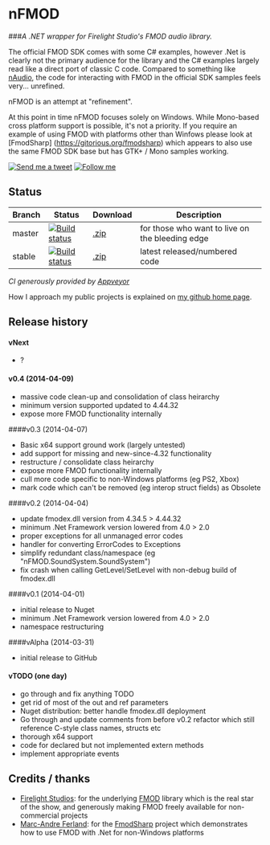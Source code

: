 # nFMOD
###*A .NET wrapper for Firelight Studio's FMOD audio library.*

The official FMOD SDK comes with some C# examples, however .Net is clearly not the primary audience for the library and the C# examples largely read like a direct port of classic C code. Compared to something like [nAudio](http://naudio.codeplex.com/), the code for interacting with FMOD in the official SDK samples feels very... unrefined.

nFMOD is an attempt at "refinement".

At this point in time nFMOD focuses solely on Windows. While Mono-based cross platform support is possible, it's not a priority. If you require an example of using FMOD with platforms other than Winfows please look at [FmodSharp] (https://gitorious.org/fmodsharp) which appears to also use the same FMOD SDK base but has GTK+ / Mono samples working.

[![Send me a tweet](http://nathanchere.github.io/twitter_tweet.png)](https://twitter.com/intent/tweet?screen_name=nathanchere "Send me a tweet") [![Follow me](http://nathanchere.github.io/twitter_follow.png)](https://twitter.com/intent/user?screen_name=nathanchere "Follow me")

## Status

Branch | Status | Download | Description
------|-----|------|--------
master | [![Build status](https://ci.appveyor.com/api/projects/status/93dn556v0jw4q6la/branch/master)](https://ci.appveyor.com/project/nathanchere/nfmod) | [.zip](https://github.com/nathanchere/nFMOD/archive/master.zip) | for those who want to live on the bleeding edge
stable | [![Build status](https://ci.appveyor.com/api/projects/status/93dn556v0jw4q6la/branch/stable)](https://ci.appveyor.com/project/nathanchere/nfmod) | [.zip](https://github.com/nathanchere/nFMOD/archive/stable.zip) | latest released/numbered code

*CI generously provided by [Appveyor](http://appveyor.com)*

How I approach my public projects is explained on [my github home page](http://nathanchere.github.io).

## Release history

#### vNext
* ?

#### v0.4 (2014-04-09)
* massive code clean-up and consolidation of class heirarchy
* minimum version supported updated to 4.44.32
* expose more FMOD functionality internally

####v0.3 (2014-04-07)

* Basic x64 support ground work (largely untested)
* add support for missing and new-since-4.32 functionality
* restructure / consolidate class heirarchy
* expose more FMOD functionality internally
* cull more code specific to non-Windows platforms (eg PS2, Xbox)
* mark code which can't be removed (eg interop struct fields) as Obsolete

####v0.2 (2014-04-04)

* update fmodex.dll version from 4.34.5 > 4.44.32
* minimum .Net Framework version lowered from 4.0 > 2.0
* proper exceptions for all unmanaged error codes
* handler for converting ErrorCodes to Exceptions
* simplify redundant class/namespace (eg "nFMOD.SoundSystem.SoundSystem")
* fix crash when calling GetLevel/SetLevel with non-debug build of fmodex.dll

####v0.1 (2014-04-01)

* initial release to Nuget
* minimum .Net Framework version lowered from 4.0 > 2.0
* namespace restructuring

####vAlpha (2014-03-31)

* initial release to GitHub

#### vTODO (one day)

* go through and fix anything TODO
* get rid of most of the out and ref parameters
* Nuget distribution: better handle fmodex.dll deployment
* Go through and update comments from before v0.2 refactor which still
  reference C-style class names, structs etc
* thorough x64 support
* code for declared but not implemented extern methods
* implement appropriate events

## Credits / thanks

* [Firelight Studios](http://firelightstudios.net/): for the underlying [FMOD](http://www.fmod.org/) library which is the real star of the show, and generously making FMOD freely available for non-commercial projects
* [Marc-Andre Ferland](https://github.com/madrang): for the [FmodSharp](https://gitorious.org/fmodsharp) project which demonstrates how to use FMOD with .Net for non-Windows platforms